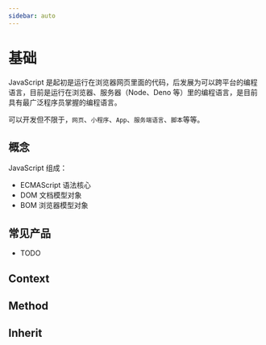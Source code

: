 ```yaml
---
sidebar: auto
---
```


# 基础

JavaScript 是起初是运行在浏览器网页里面的代码，后发展为可以跨平台的编程语言，目前是运行在浏览器、服务器（Node、Deno 等）里的编程语言，是目前具有最广泛程序员掌握的编程语言。

可以开发但不限于，`网页`、`小程序`、`App`、`服务端语言`、`脚本`等等。

## 概念

JavaScript 组成：

- ECMAScript 语法核心
- DOM 文档模型对象
- BOM 浏览器模型对象

## 常见产品

- TODO

## Context

<Catalog base="/javascript/context" />

## Method

<Catalog base="/javascript/static-method" />

## Inherit

<Catalog base="/javascript/inherit" />

